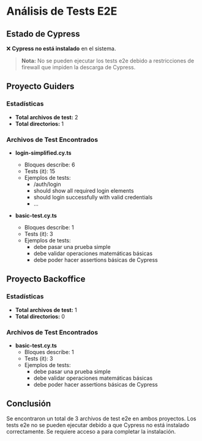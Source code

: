 # Análisis de Tests E2E

## Estado de Cypress
❌ **Cypress no está instalado** en el sistema.

> **Nota:** No se pueden ejecutar los tests e2e debido a restricciones de firewall que impiden la descarga de Cypress.

## Proyecto Guiders
### Estadísticas

- **Total archivos de test:** 2
- **Total directorios:** 1

### Archivos de Test Encontrados

- **login-simplified.cy.ts**
  - Bloques describe: 6
  - Tests (it): 15
  - Ejemplos de tests:
    * /auth/login
    * should show all required login elements
    * should login successfully with valid credentials
    * ...

- **basic-test.cy.ts**
  - Bloques describe: 1
  - Tests (it): 3
  - Ejemplos de tests:
    * debe pasar una prueba simple
    * debe validar operaciones matemáticas básicas
    * debe poder hacer assertions básicas de Cypress

## Proyecto Backoffice
### Estadísticas

- **Total archivos de test:** 1
- **Total directorios:** 0

### Archivos de Test Encontrados

- **basic-test.cy.ts**
  - Bloques describe: 1
  - Tests (it): 3
  - Ejemplos de tests:
    * debe pasar una prueba simple
    * debe validar operaciones matemáticas básicas
    * debe poder hacer assertions básicas de Cypress

## Conclusión

Se encontraron un total de 3 archivos de test e2e en ambos proyectos.
Los tests e2e no se pueden ejecutar debido a que Cypress no está instalado correctamente.
Se requiere acceso a  para completar la instalación.
